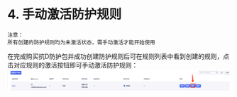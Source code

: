 

# 4. 手动激活防护规则
  
    注意：
    所有创建的防护规则均为未激活状态，需手动激活才能开始使用

在完成购买抗D防护包并成功创建防护规则后可在规则列表中看到创建的规则，点击对应规则的激活按钮即可手动激活防护规则：
![](/images/uadssp/opintro/manuanl_activate_rule.png)
